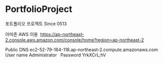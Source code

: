 # PortfolioProject
포트폴리오 프로젝트 Since 0513

아마존 AWS 이용&nbsp;
https://ap-northeast-2.console.aws.amazon.com/console/home?region=ap-northeast-2
&nbsp;

Public DNS 	ec2-52-79-164-118.ap-northeast-2.compute.amazonaws.com  &nbsp;
User name 	Administrator &nbsp;
Password 	  YrkXCrL;hV  &nbsp;
